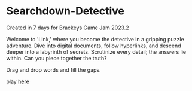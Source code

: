 # Searchdown-Detective

Created in 7 days for Brackeys Game Jam 2023.2

Welcome to 'Link,' where you become the detective in a gripping puzzle adventure. Dive into digital documents, follow hyperlinks, and descend deeper into a labyrinth of secrets. Scrutinize every detail; the answers lie within. Can you piece together the truth?

Drag and drop words and fill the gaps.

play [here](https://jamiebirch.itch.io/link)
